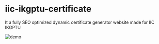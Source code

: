 # iic-ikgptu-certificate
It a fully SEO optimized dynamic certificate generator website made for IIC IKGPTU

![demo](https://repository-images.githubusercontent.com/470217265/c668b59e-cc5b-4de0-bfbb-307a018e807f)
